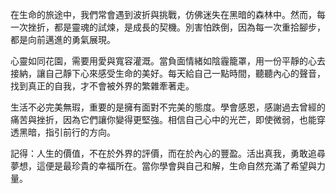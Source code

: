 在生命的旅途中，我們常會遇到波折與挑戰，仿佛迷失在黑暗的森林中。然而，每一次挫折，都是靈魂的試煉，是成長的契機。別害怕跌倒，因為每一次重拾腳步，都是向前邁進的勇氣展現。

心靈如同花園，需要用愛與寬容灌溉。當負面情緒如陰霾籠罩，用一份平靜的心去接納，讓自己靜下心來感受生命的美好。每天給自己一點時間，聽聽內心的聲音，找到真正的自我，才不會被外界的繁雜牽著走。

生活不必完美無瑕，重要的是擁有面對不完美的態度。學會感恩，感謝過去曾經的痛苦與挫折，因為它們讓你變得更堅強。相信自己心中的光芒，即使微弱，也能穿透黑暗，指引前行的方向。

記得：人生的價值，不在於外界的評價，而在於內心的豐盈。活出真我，勇敢追尋夢想，這便是最珍貴的幸福所在。當你學會與自己和解，生命自然充滿了希望與力量。